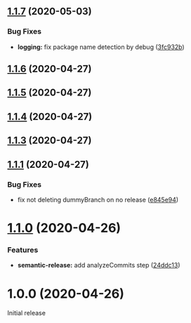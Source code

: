 ## [1.1.7](https://github.com/JuroOravec/semantic-release-changelog-update/compare/v1.1.6...v1.1.7) (2020-05-03)


### Bug Fixes

* **logging:** fix package name detection by debug ([3fc932b](https://github.com/JuroOravec/semantic-release-changelog-update/commit/3fc932b052898373325759624116e06a07a58be6))

## [1.1.6](https://github.com/JuroOravec/semantic-release-changelog-update/compare/v1.1.5...v1.1.6) (2020-04-27)

## [1.1.5](https://github.com/JuroOravec/semantic-release-changelog-update/compare/v1.1.4...v1.1.5) (2020-04-27)

## [1.1.4](https://github.com/JuroOravec/semantic-release-changelog-update/compare/v1.1.3...v1.1.4) (2020-04-27)

## [1.1.3](https://github.com/JuroOravec/semantic-release-changelog-update/compare/v1.1.2...v1.1.3) (2020-04-27)

## [1.1.1](https://github.com/JuroOravec/semantic-release-changelog-update/compare/v1.1.0...v1.1.1) (2020-04-27)


### Bug Fixes

* fix not deleting dummyBranch on no release ([e845e94](https://github.com/JuroOravec/semantic-release-changelog-update/commit/e845e945faf828966a82c6a3b8a3d181c17a6057))

# [1.1.0](https://github.com/JuroOravec/semantic-release-changelog-update/compare/v1.0.0...v1.1.0) (2020-04-26)


### Features

* **semantic-release:** add analyzeCommits step ([24ddc13](https://github.com/JuroOravec/semantic-release-changelog-update/commit/24ddc13e662f6cf0f4cacd413a4a35faa9caaf6a))

# 1.0.0 (2020-04-26)

Initial release
